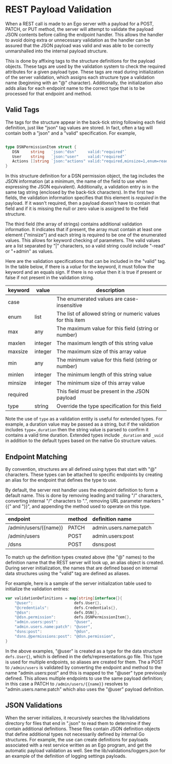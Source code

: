 # REST Payload Validation

When a REST call is made to an Ego server with a payload for a POST, PATCH, or PUT method,
the server will attempt to validate the payload JSON contents before calling the endpoint
handler. This allows the handler to avoid doing extra or unnecessary validation as the
handler can be assured that the JSON payload was valid and was able to be correctly
unmarshalled into the internal payload structure.

This is done by affixing tags to the structure definitions for the payload objects. These
tags are used by the validation system to check the required attributes for a given
payload type. These tags are read during initialization of the server validation, which
assigns each structure type a validation name (beginning with an "@" character). Additionally,
the initialization also adds alias for each endpoint name to the correct type that is to be
processed for that endpoint and method.

## Valid Tags

The tags for the structure appear in the back-tick string following each field definition,
just like "json" tag values are stored. In fact, often a tag will contain both a "json" and
a "valid" specification.  For example,

```go

type DSNPermissionItem struct {
   DSN     string   `json:"dsn"     valid:"required"`
   User    string   `json:"user"    valid:"required"`
   Actions []string `json:"actions" valid:"required,minsize=1,enum=read|write|admin|+read|+write|+admin|-read|-write|-admin"`
}
```

In this structure definition for a DSN permission object, the tag includes the JSON information
(at a minimum, the name of the field to use when expressing the JSON equivalent). Additionally,
a validation entry is in the same tag string (enclosed by the back-tick characters). In the first
two fields, the validation information specifies that this element is _required_ in the payload.
If it wasn't required, then a payload doesn't have to contain that field and if it is missing the
null or zero value is assigned to the field structure.

The third field (the array of strings) contains additional validation information. It indicates
that if present, the array must contain at least one element ("minsize") and each string is
required to be one of the enumerated values. This allows for keyword checking of parameters. The
valid values are a list separated by "|" characters, so a valid string could include "-read" or
"+admin" as values.

Here are the validation specifications that can be included in the "valid" tag. In the table below,
if there is a _value_ for the keyword, it must follow the keyword and an equals sign. If there is
no _value_ then it is true if present or false if not present in the validation string.

| keyword | value | description |
|--|--|--|
| case     |         | The enumerated values are case-insensitive |
| enum     | list    | The list of allowed string or numeric values for this item |
| max      | any     | The maximum value for this field (string or number) |
| maxlen   | integer | The maximum length of this string value |
| maxsize  | integer | The maximum size of this array value |
| min      | any     | The minimum value for this field (string or number) |
| minlen   | integer | The minimum length of this string value |
| minsize  | integer | The minimum size of this array value |
| required |         | This field _must_ be present in the JSON payload |
| type     | string  | Override the type specification for this field |

Note the use of `type` as a validation entity is useful for extended types. For example, a duration
value may be passed as a string, but if the validation includes `type=_duration` then the string
value is parsed to confirm it contains a valid time duration.  Extended types include `_duration`
and `_uuid` in addition to the default types based on the native Go structure values.

## Endpoint Matching

By convention, structures are all defined using types that start with "@" characters. These
types can be attached to specific endpoints by creating an alias for the endpoint that
defines the type to use.

By default, the server rest handler uses the endpoint definition to form a default name.
This is done by removing leading and trailing "/" characters, converting internal "/"
characters to ".", removing URL parameter markers "{{" and "}}", and appending the
method used to operate on this type.

| endpoint              | method | definition name        |
|:----------------------|:-------|:-----------------------|
| /admin/users/{{name}} |  PATCH | admin.users.name:patch |
| /admin/users          |  POST  | admin.users:post       |
| /dsns                 |  POST  | dsns:post              |

To match up the definition types created above (the "@" names) to the definition name that
the REST server will look up, an alias object is created. During server initialization, the
names that are defined based on internal data structures using the "valid" tag are defined
as aliases.

For example, here is a sample of the server initialization table used to initialize the
validation entries:

```go
var validationDefinitions = map[string]interface{}{
    "@user":                  defs.User{},
    "@credentials":           defs.Credentials{},
    "@dsn":                   defs.DSN{},
    "@dsn.permission":        defs.DSNPermissionItem{},
    "admin.users:post":       "@user",
    "admin.users.name:patch": "@user",
    "dsns:post":              "@dsn",
    "dsns.@permissions:post": "@dsn.permission",
}
```

In the above examples, "@user" is created as a type for the data structure `defs.User{}`, which
is defined in the defs/representations.go file.  This type is used for multiple endpoints, so
aliases are created for them. The a POST to `/admin/users` is validated by converting the endpoint
and method to the name "admin.users:post" and this is mapped to the "@user" type previously
defined. This allows multiple endpoints to use the same payload definition; in this case a PATCH
to `/admin/users/{{name}}` resolves to "admin.users.name:patch" which also uses the "@user" payload
definition.

## JSON Validations

When the server initializes, it recursively searches the lib/validations directory for files that
end in ".json" to read them to determine if they contain additional definitions. These files
contain JSON definition objects that define additional types not necessarily defined by internal
Go structures. For example, the use can create definitions for payloads associated with a
rest service written as an Ego program, and get the automatic payload validation as well.
See the lib/validations/loggers.json for an example of the definition of logging settings payloads.
